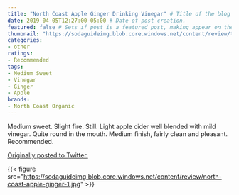 ```yaml
---
title: "North Coast Apple Ginger Drinking Vinegar" # Title of the blog post.
date: 2019-04-05T12:27:00-05:00 # Date of post creation.
featured: false # Sets if post is a featured post, making appear on the home page side bar.
thumbnail: "https://sodaguideimg.blob.core.windows.net/content/review/thumbs/north-coast-apple-ginger-1.jpg" # Sets thumbnail image appearing inside card on homepage.
categories:
- other
ratings:
- Recommended
tags:
- Medium Sweet
- Vinegar
- Ginger
- Apple
brands:
- North Coast Organic
---
```


Medium sweet. Slight fire. Still. Light apple cider well blended with mild vinegar. Quite round in the mouth. Medium finish, fairly clean and pleasant. Recommended.

[Originally posted to Twitter.](https://twitter.com/Cavorter/status/1114217936397504512)

{{< figure src="https://sodaguideimg.blob.core.windows.net/content/review/north-coast-apple-ginger-1.jpg" >}}